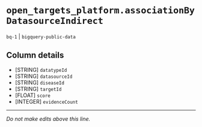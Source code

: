 # `open_targets_platform.associationByDatasourceIndirect`
`bq-1` | `bigquery-public-data`

## Column details
* [STRING]    `datatypeId`
* [STRING]    `datasourceId`
* [STRING]    `diseaseId`
* [STRING]    `targetId`
* [FLOAT]     `score`
* [INTEGER]   `evidenceCount`

-------------------------------------------------------------------------------
*Do not make edits above this line.*
